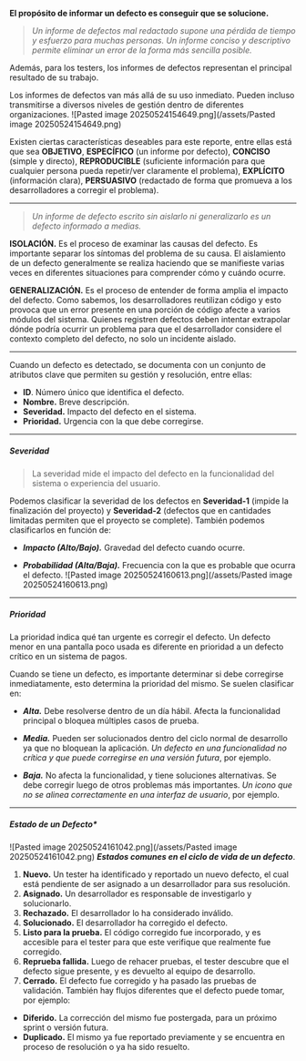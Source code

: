 **El propósito de informar un defecto es conseguir que se solucione.**
> *Un informe de defectos mal redactado supone una pérdida de tiempo y esfuerzo para muchas personas. Un informe conciso y descriptivo permite eliminar un error de la forma más sencilla posible.*

Además, para los testers, los informes de defectos representan el principal resultado de su trabajo. 

Los informes de defectos van más allá de su uso inmediato. Pueden incluso transmitirse a diversos niveles de gestión dentro de diferentes organizaciones. 
	![Pasted image 20250524154649.png](/assets/Pasted image 20250524154649.png)

Existen ciertas características deseables para este reporte, entre ellas está que sea **OBJETIVO**, **ESPECÍFICO** (un informe por defecto), **CONCISO** (simple y directo), **REPRODUCIBLE** (suficiente información para que cualquier persona pueda repetir/ver claramente el problema), **EXPLÍCITO** (información clara), **PERSUASIVO** (redactado de forma que promueva a los desarrolladores a corregir el problema). 
****
> *Un informe de defecto escrito sin aislarlo ni generalizarlo es un defecto informado a medias.*

**ISOLACIÓN.** Es el proceso de examinar las causas del defecto.
Es importante separar los síntomas del problema de su causa. El aislamiento de un defecto generalmente se realiza haciendo que se manifieste varias veces en diferentes situaciones para comprender cómo y cuándo ocurre.

**GENERALIZACIÓN.** Es el proceso de entender de forma amplia el impacto del defecto.
Como sabemos, los desarrolladores reutilizan código y esto provoca que un error presente en una porción de código afecte a varios módulos del sistema. Quienes registren defectos deben intentar extrapolar dónde podría ocurrir un problema para que el desarrollador considere el contexto completo del defecto, no solo un incidente aislado.
****
Cuando un defecto es detectado, se documenta con un conjunto de atributos clave que permiten su gestión y resolución, entre ellas:
- **ID**. Número único que identifica el defecto.
- **Nombre.** Breve descripción.
- **Severidad.** Impacto del defecto en el sistema.
- **Prioridad.** Urgencia con la que debe corregirse.
****
##### **Severidad**
> La severidad mide el impacto del defecto en la funcionalidad del sistema o experiencia del usuario. 

Podemos clasificar la severidad de los defectos en **Severidad-1** (impide la finalización del proyecto) y **Severidad-2** (defectos que en cantidades limitadas permiten que el proyecto se complete).
También podemos clasificarlos en función de:

- ***Impacto (Alto/Bajo).*** Gravedad del defecto cuando ocurre.

- ***Probabilidad (Alta/Baja).*** Frecuencia con la que es probable que ocurra el defecto.
 ![Pasted image 20250524160613.png](/assets/Pasted image 20250524160613.png)
****
##### **Prioridad**
 La prioridad indica qué tan urgente es corregir el defecto. Un defecto menor en una pantalla poco usada es diferente en prioridad a un defecto crítico en un sistema de pagos.
 
 Cuando se tiene un defecto, es importante determinar si debe corregirse inmediatamente, esto determina la prioridad del mismo. Se suelen clasificar en:
 
 - ***Alta.*** Debe resolverse dentro de un día hábil. Afecta la funcionalidad principal o bloquea múltiples casos de prueba.
 
 - ***Media.*** Pueden ser solucionados dentro del ciclo normal de desarrollo ya que no bloquean la aplicación. *Un defecto en una funcionalidad no crítica y que puede corregirse en una versión futura*, por ejemplo.
 - ***Baja.*** No afecta la funcionalidad, y tiene soluciones alternativas. Se debe corregir luego de otros problemas más importantes. *Un icono que no se alinea correctamente en una interfaz de usuario*, por ejemplo. 
****
##### **Estado de un Defecto***
![Pasted image 20250524161042.png](/assets/Pasted image 20250524161042.png)
***Estados comunes en el ciclo de vida de un defecto***.

1. **Nuevo.** Un tester ha identificado y reportado un nuevo defecto, el cual está pendiente de ser asignado a un desarrollador para sus resolución.
2. **Asignado.** Un desarrollador es responsable de investigarlo y solucionarlo.
3. **Rechazado.** El desarrollador lo ha considerado inválido.
4. **Solucionado.** El desarrollador ha corregido el defecto.
5. **Listo para la prueba.** El código corregido fue incorporado, y es accesible para el tester para que este verifique que realmente fue corregido.
6. **Reprueba fallida.** Luego de rehacer pruebas, el tester descubre que el defecto sigue presente, y es devuelto al equipo de desarrollo.
7. **Cerrado.** El defecto fue corregido y ha pasado las pruebas de validación.
También hay flujos diferentes que el defecto puede tomar, por ejemplo:
- **Diferido.** La corrección del mismo fue postergada, para un próximo sprint o versión futura.
- **Duplicado.** El mismo ya fue reportado previamente y se encuentra en proceso de resolución o ya ha sido resuelto.

